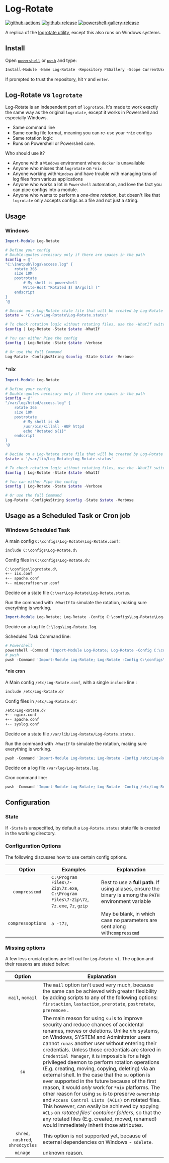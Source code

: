 # Log-Rotate

[![github-actions](https://github.com/theohbrothers/Log-Rotate/workflows/ci-master-pr/badge.svg)](https://github.com/theohbrothers/Log-Rotate/actions)
[![github-release](https://img.shields.io/github/v/release/theohbrothers/Log-Rotate?style=flat-square)](https://github.com/theohbrothers/Log-Rotate/releases/)
[![powershell-gallery-release](https://img.shields.io/powershellgallery/v/Log-Rotate?logo=powershell&logoColor=white&label=PSGallery&labelColor=&style=flat-square)](https://www.powershellgallery.com/packages/Log-Rotate/)

A replica of the [logrotate utility](https://github.com/logrotate/logrotate "logrotate utility"), except this also runs on Windows systems.

## Install

Open [`powershell`](https://docs.microsoft.com/en-us/powershell/scripting/windows-powershell/install/installing-windows-powershell?view=powershell-5.1) or [`pwsh`](https://github.com/powershell/powershell#-powershell) and type:

```powershell
Install-Module -Name Log-Rotate -Repository PSGallery -Scope CurrentUser -Verbose
```

If prompted to trust the repository, hit `Y` and `enter`.

## Log-Rotate vs `logrotate`

Log-Rotate is an independent port of `logrotate`. It's made to work exactly the same way as the original `logrotate`, except it works in Powershell and especially Windows.

- Same command line
- Same config file format, meaning you can re-use your `*nix` configs
- Same rotation logic
- Runs on Powershell or Powershell core.

Who should use it?

- Anyone with a `Windows` environment where `docker` is unavailable
- Anyone who misses that `logrotate` on `*nix`
- Anyone working with `Windows` and have trouble with managing tons of log files from various applications
- Anyone who works a lot in `Powershell` automation, and love the fact you can pipe configs into a module.
- Anyone who wants to perform a *one-time rotation*, but doesn't like that `logrotate` only accepts configs as a file and not just a string.

## Usage

### Windows

```powershell
Import-Module Log-Rotate

# Define your config
# Double-quotes necessary only if there are spaces in the path
$config = @'
"C:\inetpub\logs\access.log" {
    rotate 365
    size 10M
    postrotate
        # My shell is powershell
        Write-Host "Rotated $( $Args[1] )"
    endscript
}
'@

# Decide on a Log-Rotate state file that will be created by Log-Rotate
$state = 'C:\var\Log-Rotate\Log-Rotate.status'

# To check rotation logic without rotating files, use the -WhatIf switch (implies -Verbose)
$config | Log-Rotate -State $state -WhatIf

# You can either Pipe the config
$config | Log-Rotate -State $state -Verbose

# Or use the full Command
Log-Rotate -ConfigAsString $config -State $state -Verbose
```

### *nix

```powershell
Import-Module Log-Rotate

# Define your config
# Double-quotes necessary only if there are spaces in the path
$config = @'
"/var/log/httpd/access.log" {
    rotate 365
    size 10M
    postrotate
        # My shell is sh
        /usr/bin/killall -HUP httpd
        echo "Rotated ${1}"
    endscript
}
'@

# Decide on a Log-Rotate state file that will be created by Log-Rotate
$state = '/var/lib/Log-Rotate/Log-Rotate.status'

# To check rotation logic without rotating files, use the -WhatIf switch (implies -Verbose)
$config | Log-Rotate -State $state -WhatIf

# You can either Pipe the config
$config | Log-Rotate -State $state -Verbose

# Or use the full Command
Log-Rotate -ConfigAsString $config -State $state -Verbose
```

## Usage as a Scheduled Task or Cron job

### Windows Scheduled Task

A main config `C:\configs\Log-Rotate\Log-Rotate.conf`:

```txt
include C:\configs\Log-Rotate.d\
```

Config files in `C:\configs\Log-Rotate.d\`:

```txt
C:\configs\logrotate.d\
+-- iis.conf
+-- apache.conf
+-- minecraftserver.conf
```

Decide on a state file `C:\var\Log-Rotate\Log-Rotate.status`.

Run the command with `-WhatIf` to simulate the rotation, making sure everything is working.

```powershell
Import-Module Log-Rotate; Log-Rotate -Config C:\configs\Log-Rotate\Log-Rotate.conf -State C:\var\Log-Rotate\Log-Rotate.status -Verbose -WhatIf
```

Decide on a log file  `C:\logs\Log-Rotate.log`.

Scheduled Task Command line:

```powershell
# Powershell
powershell -Command 'Import-Module Log-Rotate; Log-Rotate -Config C:\configs\Log-Rotate\Log-Rotate.conf -State C:\var\Log-Rotate\Log-Rotate.status -Verbose' >> C:\logs\Log-Rotate.log
# pwsh
pwsh -Command 'Import-Module Log-Rotate; Log-Rotate -Config C:\configs\Log-Rotate\Log-Rotate.conf -State C:\var\Log-Rotate\Log-Rotate.status -Verbose' >> C:\logs\Log-Rotate.log
```

#### *nix cron

A Main config `/etc/Log-Rotate.conf`, with a single `include` line :

```txt
include /etc/Log-Rotate.d/
```

Config files in `/etc/Log-Rotate.d/`:

```txt
/etc/Log-Rotate.d/
+-- nginx.conf
+-- apache.conf
+-- syslog.conf
```

Decide on a state file `/var/lib/Log-Rotate/Log-Rotate.status`.

Run the command with `-WhatIf` to simulate the rotation, making sure everything is working.

```powershell
pwsh -Command 'Import-Module Log-Rotate; Log-Rotate -Config /etc/Log-Rotate.conf -State /var/lib/Log-Rotate/Log-Rotate.status -Verbose -WhatIf'
```

Decide on a log file `/var/log/Log-Rotate.log`.

Cron command line:

```powershell
pwsh -Command 'Import-Module Log-Rotate; Log-Rotate -Config /etc/Log-Rotate.conf -State /var/lib/Log-Rotate/Log-Rotate.status -Verbose' >> /var/log/Log-Rotate.log
```

## Configuration

### State

If `-State` is unspecified, by default a `Log-Rotate.status` state file is created in the working directory.

### Configuration Options

The following discusses how to use certain config options.

|  Option  | Examples | Explanation |
|:--------:|----------|-------------|
| `compresscmd` | `C:\Program Files\7-Zip\7z.exe`, `C:\Program Files\7-Zip\7z`, `7z.exe`, `7z`, `gzip` | Best to use a **full path**. If using aliases, ensure the binary is among the `PATH` environment variable |
| `compressoptions` | `a -t7z`, ` ` | May be blank, in which case no parameters are sent along with`compresscmd`

### Missing options

A few less crucial options are left out for `Log-Rotate v1`. The option and their reasons are stated below:

| Option | Explanation |
:-------:|-------------
| `mail`, `nomail` | The `mail` option isn't used very much, because the same can be achieved with greater flexibility by adding scripts to any of the following options: `firstaction`, `lastaction`, `prerotate`, `postrotate`, `preremove` .  |
| `su`    | The main reason for using `su` is to improve security and reduce chances of accidental renames, moves or deletions. Unlike *nix* systems, on Windows, SYSTEM and Adminitrator users cannot `runas` another user without entering their credentials. Unless those credentials are stored in `Credential Manager`, it is impossible for a high privileged daemon to perform rotation operations (E.g. creating, moving, copying, deleting) via an external shell. In the case that the `su` option is ever supported in the future because of the first reason, it would *only* work for `*nix` platforms. The other reason for using `su` is to preserve `ownership` and `Access Control Lists (ACLs)` on rotated files. This however, can easily be achieved by appying `ACLs` on *rotated files' container folders*, so that the any rotated files (E.g. created, moved, renamed) would immediately inherit those attributes.
| `shred`, `noshred`, `shredcycles` | This option is not supported yet, because of external dependencies on Windows - `sdelete`.
| `minage`    | unknown reason.
